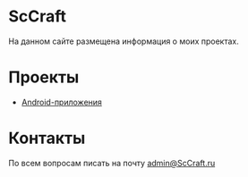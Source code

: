 # ScCraft

На данном сайте размещена информация о моих проектах.

# Проекты

* [Android-приложения](./android-app)

# Контакты

По всем вопросам писать на почту admin@ScCraft.ru
